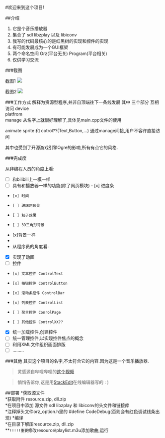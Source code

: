 #欢迎来到这个项目!

##介绍

 1. 它是个音乐播放器
 2. 集合了 sdl   libzplay 以及 libiconv
 3. 我写的代码最核心的是红黑树的实现和控件的实现
 4. 有可能发展成为一个GUI框架
 5. 两个命名空间 Orz(平台无关) Program(平台相关)
 6. 仅供学习交流

###截图

截图1
![](https://github.com/endlesstravel/MusicPlayerWithOpenLib/blob/screenshot/screenshot01.png)

截图2
![](https://github.com/endlesstravel/MusicPlayerWithOpenLib/blob/screenshot/screenshot02.png)

###工作方式
解释为资源型程序,并非自顶端往下一条线发展
其中 三个部分 互相访问
device   
platfrom  
manage
从名字上就很好理解了,具体见main.cpp文件的使用

animate sprite 和 cotrol??(Text,Button,...) 通过manage间接,用户不容许直接访问

其中也受到了开源游戏引擎Ogre的影响,所有有点它的风格.

###完成度

从非编程人员的角度上看:
- [ ] 和bilibili上一模一样
- [ ] 具有和播放器一样的功能(除了网页模块)
      - [x] 进度条
-     [x] 时间
-     [ ] 玻璃网背景
-     [ ] 粒子效果
-     [ ] 3D三角形背景
- [x]背景一样
- 
- 从程序员的角度看:
- [x] 实现了动画
- [ ] 控件
-     [x] 文本控件 ControlText
-     [x] 按钮控件 ControlButton
-     [x] 滚动条控件 ControlBar
-     [x] 列表控件 ControlList
-     [ ] 聚合控件 ConrolPage
-     [ ] 其他控件 ControlXX??
- [x] 统一加载控件,创建控件
- [ ] 统一管理控件,以实现控件焦点的概念
- [ ] 利用XML文件组织画面排版
- [ ] .........

###其他
其实这个项目的名字,不太符合它的内容.因为这是一个音乐播放器.

>灵感源自哔哩哔哩的[这个视频](http://www.bilibili.com/video/av1750418)

>悄悄告诉你,这是用[StackEdit](https://stackedit.io/)在线编辑器写的 : )


##部署
*获取源文件<br>
*获取附件 resource.zip, dll.zip<br>
*在项目中添加 源文件 sdl  libzplay 和 libiconv的头文件和链接库<br>
*注释掉头文件orz_option.h里的 #define CodeDebug(否则会有红色调试线条出现)
*编译<br>
*在目录下解压resource.zip, dll.zip<br>
**`!!!!!重要`修改resource\playlist.m3u添加歌曲,运行<br>
